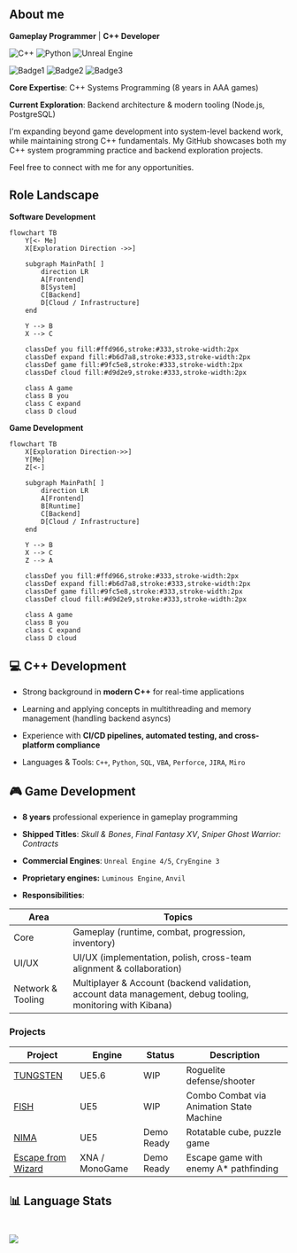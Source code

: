## About me 
**Gameplay Programmer** | **C++ Developer**

![C++](https://img.shields.io/badge/C++-00599C?logo=cplusplus&logoColor=white)
![Python](https://img.shields.io/badge/Python-3776AB?logo=python&logoColor=white)
![Unreal Engine](https://img.shields.io/badge/Unreal_Engine-0E1128?logo=unrealengine&logoColor=white)

![Badge1](https://img.shields.io/badge/Open_For_Work-Yes-green)
![Badge2](https://img.shields.io/badge/Remote-Ok-green)
![Badge3](https://img.shields.io/badge/Singapore-PR-blue)

**Core Expertise**: C++ Systems Programming (8 years in AAA games)

**Current Exploration**: Backend architecture & modern tooling (Node.js, PostgreSQL)

I'm expanding beyond game development into system-level backend work,
while maintaining strong C++ fundamentals. My GitHub showcases both  my C++ system programming practice and backend exploration projects.

Feel free to connect with me for any opportunities.

## Role Landscape

**Software Development**
```mermaid
flowchart TB
    Y[<- Me]
    X[Exploration Direction ->>]

    subgraph MainPath[ ]
        direction LR
        A[Frontend]
        B[System]
        C[Backend]
        D[Cloud / Infrastructure]
    end

    Y --> B
    X --> C

    classDef you fill:#ffd966,stroke:#333,stroke-width:2px
    classDef expand fill:#b6d7a8,stroke:#333,stroke-width:2px
    classDef game fill:#9fc5e8,stroke:#333,stroke-width:2px
    classDef cloud fill:#d9d2e9,stroke:#333,stroke-width:2px

    class A game
    class B you
    class C expand
    class D cloud
```
**Game Development**
```mermaid
flowchart TB
    X[Exploration Direction->>]
    Y[Me]
    Z[<-]

    subgraph MainPath[ ]
        direction LR
        A[Frontend]
        B[Runtime]
        C[Backend]
        D[Cloud / Infrastructure]
    end

    Y --> B
    X --> C
    Z --> A

    classDef you fill:#ffd966,stroke:#333,stroke-width:2px
    classDef expand fill:#b6d7a8,stroke:#333,stroke-width:2px
    classDef game fill:#9fc5e8,stroke:#333,stroke-width:2px
    classDef cloud fill:#d9d2e9,stroke:#333,stroke-width:2px

    class A game
    class B you
    class C expand
    class D cloud
```

## 💻 C++ Development

- Strong background in **modern C++** for real-time applications

- Learning and applying concepts in multithreading and memory management (handling backend asyncs)

- Experience with **CI/CD pipelines, automated testing, and cross-platform compliance**

- Languages & Tools: `C++`, `Python`, `SQL`, `VBA`, `Perforce`, `JIRA`, `Miro`

## 🎮 Game Development
- **8 years** professional experience in gameplay programming

- **Shipped Titles**: *Skull & Bones*, *Final Fantasy XV*, *Sniper Ghost Warrior: Contracts*

- **Commercial Engines**: `Unreal Engine 4/5`, `CryEngine 3`
  
- **Proprietary engines:** `Luminous Engine`, `Anvil`

- **Responsibilities**:
 
| Area | Topics |
|--|--|
| Core | Gameplay (runtime, combat, progression, inventory) |
| UI/UX | UI/UX (implementation, polish, cross-team alignment & collaboration) |
| Network & Tooling | Multiplayer & Account (backend validation, account data management, debug tooling, monitoring with Kibana) |

### Projects
| Project | Engine | Status | Description |
|--|--|--|--|
| [TUNGSTEN](https://github.com/hchia93/ufo-survivor) | UE5.6 | WIP | Roguelite defense/shooter |
| [FISH](https://drive.google.com/file/d/17hUXWRPUCUvkPjyif2EEIAQLEkhOZqwK/view?usp=drive_link) | UE5 | WIP |  Combo Combat via Animation State Machine |
| [NIMA](https://drive.google.com/file/d/1aHa33I2-znXrFd1QMnyLHrO3xCOqvIcn/view?usp=drive_link) | UE5 | Demo Ready | Rotatable cube, puzzle game |
| [Escape from Wizard](https://github.com/hchia93/escape-from-wizard) | XNA / MonoGame | Demo Ready | Escape game with enemy A* pathfinding |

## 📊 Language Stats
<div align="left" style="margin-top: 40px;">
  <img src="https://github-readme-stats.vercel.app/api/top-langs/?username=hchia93&layout=compact&bg_color=282a36&title_color=AAEDFF&text_color=fff" />
</div>
